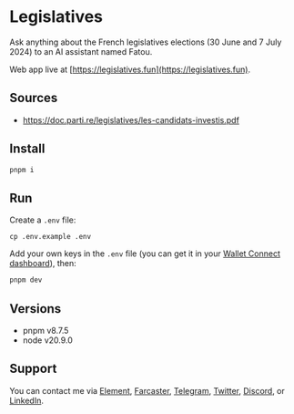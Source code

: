 # Legislatives

Ask anything about the French legislatives elections (30 June and 7 July 2024) to an AI assistant named Fatou.

Web app live at [https://legislatives.fun](https://legislatives.fun).

## Sources

- https://doc.parti.re/legislatives/les-candidats-investis.pdf

## Install

```bash
pnpm i
```

## Run

Create a `.env` file:

```
cp .env.example .env
```

Add your own keys in the `.env` file (you can get it in your [Wallet Connect dashboard](https://cloud.walletconnect.com)), then:

```bash
pnpm dev
```

## Versions

- pnpm v8.7.5
- node v20.9.0

## Support

You can contact me via [Element](https://matrix.to/#/@julienbrg:matrix.org), [Farcaster](https://warpcast.com/julien-), [Telegram](https://t.me/julienbrg), [Twitter](https://twitter.com/julienbrg), [Discord](https://discordapp.com/users/julienbrg), or [LinkedIn](https://www.linkedin.com/in/julienberanger/).
